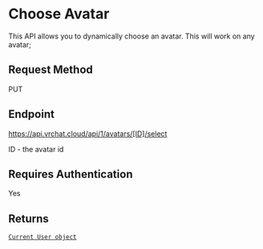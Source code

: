 # Choose Avatar

This API allows you to dynamically choose an avatar. This will work on any avatar;

## Request Method
PUT

## Endpoint
https://api.vrchat.cloud/api/1/avatars/[ID]/select

ID - the avatar id

## Requires Authentication
Yes

## Returns

[`Current User object`](API%20Objects/User.md)
